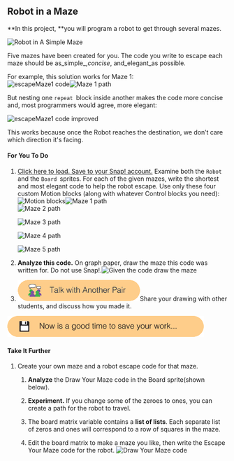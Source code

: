 ## Robot in a Maze

**In this project, **you will program a robot to get through several mazes.

![](http://bjc.edc.org/bjc-r/img/2-complexity/Robot_img/RobotinaMazeTitle2.png "Robot in A Simple Maze")

Five mazes have been created for you. The code you write to escape each maze should be as_simple_,_concise_, and\_elegant\_as possible.

For example, this solution works for Maze 1:  
![](http://bjc.edc.org/bjc-r/img/2-complexity/Robot_img/1c_escapeMaze1Code1.png "escapeMaze1 code")![](http://bjc.edc.org/bjc-r/img/2-complexity/Robot_img/1b_Maze1Path.png "Maze 1 path")

But nesting one `repeat `block inside another makes the code more concise and, most programmers would agree, more elegant:

![](http://bjc.edc.org/bjc-r/img/2-complexity/Robot_img/1c_escapeMaze1Code2.png "escapeMaze1 code improved")

This works because once the Robot reaches the destination, we don’t care which direction it's facing.

#### For You To Do

1. [Click here to load. Save to your Snap! account.](http://snap.berkeley.edu/snapsource/snap.html#open:http://bjc.edc.org/bjc-r/prog/2-complexity/U2L4-RobotMaze.xml) Examine both the `Robot `and the `Board `sprites. For each of the given mazes, write the shortest and most elegant code to help the robot escape. Use only these four custom Motion blocks \(along with whatever Control blocks you need\):![](http://bjc.edc.org/bjc-r/img/2-complexity/Robot_img/0_NewMotionBlocks.png "Motion blocks")![](http://bjc.edc.org/bjc-r/img/2-complexity/Robot_img/1b_Maze1Path.png "Maze 1 path")  
   ![](http://bjc.edc.org/bjc-r/img/2-complexity/Robot_img/2b_Maze2Path.png "Maze 2 path")

   ![](http://bjc.edc.org/bjc-r/img/2-complexity/Robot_img/3b_Maze3Path.png "Maze 3 path")

   ![](http://bjc.edc.org/bjc-r/img/2-complexity/Robot_img/4b_Maze4Path.png "Maze 4 path")

   ![](http://bjc.edc.org/bjc-r/img/2-complexity/Robot_img/5b_Maze5Path.png "Maze 5 path")

2. **Analyze this code.** On graph paper, draw the maze this code was written for. Do not use Snap!.![](http://bjc.edc.org/bjc-r/img/2-complexity/Robot_img/EscapeCodeFindMaze1.png "Given the code draw the maze")

3. ![](/assets/talkpair.png)Share your drawing with other students, and discuss how you made it.

![](/assets/save.png)

#### Take It Further

1. Create your own maze and a robot escape code for that maze.  
   1. **Analyze** the Draw Your Maze code in the Board sprite\(shown below\).  
   2. **Experiment.** If you change some of the zeroes to ones, you can create a path for the robot to travel.  
   3. The board matrix variable contains a **list of lists**. Each separate list of zeros and ones will correspond to a row of squares in the maze.

   1. Edit the board matrix to make a maze you like, then write the Escape Your Maze code for the robot. ![](http://bjc.edc.org/bjc-r/img/2-complexity/Robot_img/6_YourMazeCode.png "Draw Your Maze code")



